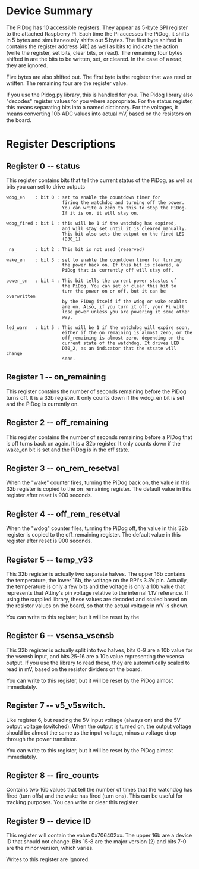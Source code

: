 
# Device Summary

The PiDog has 10 accessible registers. They appear as 5-byte
SPI register to the attached Raspberry Pi. Each time the Pi
accesses the PiDog, it shifts in 5 bytes and simultaneously
shifts out 5 bytes. The first byte shifted in contains the register
address (4b) as well as bits to indicate the action (write
the register, set bits, clear bits, or read). The remaining
four bytes shifted in are the bits to be written, set, 
or cleared. In the case of a read, they are ignored.

Five bytes are also shifted out. The first byte is the register
that was read or written. The remaining four are the register
value.

If you use the Pidog.py library, this is handled for you.
The Pidog library also "decodes" register values for you
where appropriate. For the status register, this means
separating bits into a named dictionary. For the voltages,
it means converting 10b ADC values into actual mV, based on
the resistors on the board.


# Register Descriptions


## Register 0 -- status

This register contains bits that tell the current status of the PiDog,
as well as bits you can set to drive outputs

    wdog_en    : bit 0 : set to enable the countdown timer for 
                         firing the watchdog and turning off the power.
                         You can write a zero to this to stop the PiDog.
                         If it is on, it will stay on.

    wdog_fired : bit 1 : this will be 1 if the watchdog has expired,
                         and will stay set until it is cleared manually.
                         This bit also sets the output on the fired LED
                         (D30_1)

    _na_       : bit 2 : This bit is not used (reserved)

    wake_en    : bit 3 : set to enable the countdown timer for turning
                         the power back on. If this bit is cleared, a 
                         PiDog that is currently off will stay off.

    power_on   : bit 4 : This bit tells the current power stastus of 
                         the PiDog. You can set or clear this bit to 
                         turn the power on or off, but it can be overwritten
                         by the PiDog itself if the wdog or wake enables
                         are on. Also, if you turn it off, your Pi will
                         lose power unless you are powering it some other
                         way.

    led_warn   : bit 5 : This will be 1 if the watchdog will expire soon,
                         either if the on_remaining is almost zero, or the
                         off_remaining is almost zero, depending on the 
                         current state of the watchdog. It drives LED 
                         D30_2, as an indicator that the stsate will change
                         soon.


## Register 1 -- on_remaining

This register contains the number of seconds remaining before the 
PiDog turns off. It is a 32b register. It only counts down if the 
wdog_en bit is set and the PiDog is currently on.

## Register 2 -- off_remaining

This register contains the number of seconds remaining before a
PiDog that is off turns back on again. It is a 32b register. It
only counts down if the wake_en bit is set and the PiDog is in the
off state.

## Register 3 -- on_rem_resetval

When the "wake" counter fires, turning the PiDog back on, the 
value in this 32b register is copied to the on_remaining register.
The default value in this register after reset is 900 seconds.

## Register 4 -- off_rem_resetval

When the "wdog" counter files, turning the PiDog off, the value
in this 32b register is copied to the off_remaining register.
The default value in this register after reset is 900 seconds.

## Register 5 -- temp_v33

This 32b register is actually two separate halves. The upper
16b contains the temperature, the lower 16b, the voltage on the 
RPi's 3.3V pin. Actually, the temperature is only a few bits and
the voltage is only a 10b value that represents that Attiny's
pin voltage relative to the internal 1.1V reference. If using
the supplied library, these values are decoded and scaled based
on the resistor values on the board, so that the actual voltage in 
mV is shown.

You can write to this register, but it will be reset by the 


## Register 6 -- vsensa_vsensb

This 32b register is actually split into two halves, bits 0-9
are a 10b value for the vsensb input, and bits 25-16 are a 10b
value representing the vsensa output. If you use the library to 
read these, they are automatically scaled to read in mV, based
on the resistor dividers on the board.

You can write to this register, but it will be reset by the 
PiDog almost immediately.

## Register 7 -- v5_v5switch.

Like register 6, but reading the 5V input voltage (always on)
and the 5V output voltage (switched). When the output is turned
on, the output voltage should be almost the same as the input
voltage, minus a voltage drop through the power transistor.

You can write to this register, but it will be reset by the 
PiDog almost immediately.

## Register 8 -- fire_counts

Contains two 16b values that tell the number of times that
the watchdog has fired (turn offs) and the wake has fired
(turn ons). This can be useful for tracking purposes. You
can write or clear this register.

## Register 9 -- device ID

This register will contain the value 0x706402xx. The upper
16b are a device ID that should not change. Bits 15-8 are
the major version (2) and bits 7-0 are the minor version,
which varies.

Writes to this register are ignored.
